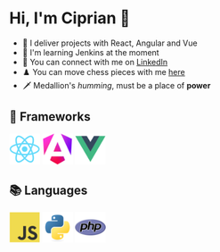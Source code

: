 # Hi, I'm Ciprian 🫡

- 💯 I deliver projects with React, Angular and Vue
- 📖 I'm learning Jenkins at the moment
- 💼 You can connect with me on [LinkedIn](https://www.linkedin.com/in/ciprian-botnari-b15a5b286/)
- ♟️ You can move chess pieces with me [here](https://www.chess.com/member/1ciprian1)
- 🗡️ Medallion's *humming*, must be a place of **power**

## 🧩 Frameworks
<div>
  <img src="https://github.com/devicons/devicon/blob/master/icons/react/react-original.svg" alt="React" width="55" height="55"/>
  <img src="https://github.com/devicons/devicon/blob/master/icons/angular/angular-original.svg" alt="Angular" width="55" height="55"/>
  <img src="https://github.com/devicons/devicon/blob/master/icons/vuejs/vuejs-original.svg" alt="Vue" width="55" height="55"/>
</div>

## 📚 Languages
<div>
  <img src="https://github.com/devicons/devicon/blob/master/icons/javascript/javascript-original.svg" alt="React" width="55" height="55"/>
  <img src="https://github.com/devicons/devicon/blob/master/icons/python/python-original.svg" alt="Python" width="55" height="55"/>
  <img src="https://github.com/devicons/devicon/blob/master/icons/php/php-original.svg" alt="PHP" width="55" height="55"/>
</div>

<!--
**Sufferal/Sufferal** is a ✨ _special_ ✨ repository because its `README.md` (this file) appears on your GitHub profile.

Here are some ideas to get you started:

- 🔭 I’m currently working on ...
- 🌱 I’m currently learning ...
- 👯 I’m looking to collaborate on ...
- 🤔 I’m looking for help with ...
- 💬 Ask me about ...
- 📫 How to reach me: ...
- 😄 Pronouns: ...
- ⚡ Fun fact: ...
-->
